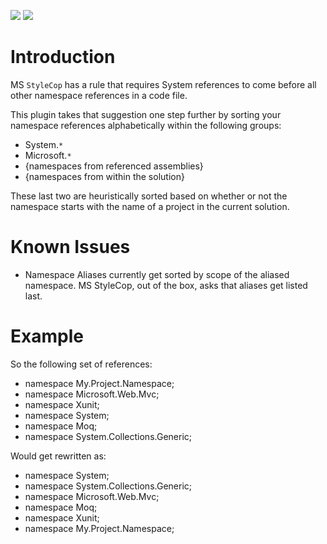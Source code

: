 [![](http://dxcorecommunityplugins.googlecode.com/svn/trunk/Common/Graphics/Download.png)](http://www.rorybecker.co.uk/DevExpress/Community/Plugins/Refactor_SortNamespacesByScope)      [![](http://dxcorecommunityplugins.googlecode.com/svn/trunk/Common/Graphics/InstallHelp.png)](http://code.google.com/p/dxcorecommunityplugins/wiki/InstallInstructions)
# Introduction #

MS `StyleCop` has a rule that requires System references to come before all other namespace references in a code file.

This plugin takes that suggestion one step further by sorting your namespace references alphabetically within the following groups:
  * System.`*`
  * Microsoft.`*`
  * {namespaces from referenced assemblies}
  * {namespaces from within the solution}

These last two are heuristically sorted based on whether or not the namespace starts with the name of a project in the current solution.

# Known Issues #

  * Namespace Aliases currently get sorted by scope of the aliased namespace.  MS StyleCop, out of the box, asks that aliases get listed last.

# Example #

So the following set of references:
  * namespace My.Project.Namespace;
  * namespace Microsoft.Web.Mvc;
  * namespace Xunit;
  * namespace System;
  * namespace Moq;
  * namespace System.Collections.Generic;

Would get rewritten as:
  * namespace System;
  * namespace System.Collections.Generic;
  * namespace Microsoft.Web.Mvc;
  * namespace Moq;
  * namespace Xunit;
  * namespace My.Project.Namespace;